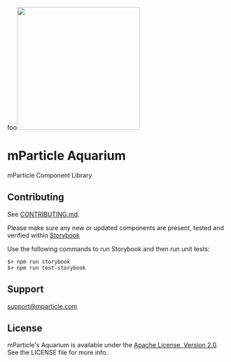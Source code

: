 foo<img src="https://static.mparticle.com/sdk/mp_logo_black.svg" width="280"><br>

# mParticle Aquarium

mParticle Component Library

## Contributing

See [CONTRIBUTING.md](https://github.com/mParticle/aquarium/blob/main/CONTRIBUTING.md).

Please make sure any new or updated components are present, tested and verified within [Storybook](https://storybook.js.org/)

Use the following commands to run Storybook and then run unit tests:

```
$> npm run storybook
$> npm run test-storybook
```

## Support

<support@mparticle.com>

## License

mParticle's Aquarium is available under the [Apache License, Version 2.0](http://www.apache.org/licenses/LICENSE-2.0). See the LICENSE file for more info.
